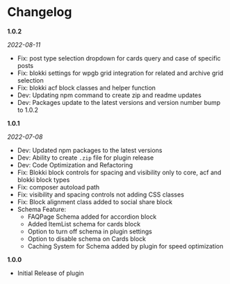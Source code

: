 # Changelog

**1.0.2**

*2022-08-11*

- Fix: post type selection dropdown for cards query and case of specific posts
- Fix: blokki settings for wpgb grid integration for related and archive grid selection
- Fix: blokki acf block classes and helper function
- Dev: Updating npm command to create zip and readme updates
- Dev: Packages update to the latest versions and version number bump to 1.0.2

**1.0.1**

*2022-07-08*

- Dev: Updated npm packages to the latest versions
- Dev: Ability to create `.zip` file for plugin release
- Dev: Code Optimization and Refactoring
- Fix: Blokki block controls for spacing and visibility only to core, acf and blokki block types
- Fix: composer autoload path
- Fix: visibility and spacing controls not adding CSS classes
- Fix: Block alignment class added to social share block
- Schema Feature:
    - FAQPage Schema added for accordion block
    - Added ItemList schema for cards block
    - Option to turn off schema in plugin settings
    - Option to disable schema on Cards block
    - Caching System for Schema added by plugin for speed optimization

**1.0.0**

* Initial Release of plugin